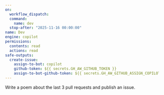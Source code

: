 ```yaml
---
on: 
  workflow_dispatch:
  command:
    name: dev
  stop-after: "2025-11-16 00:00:00"
name: Dev
engine: copilot
permissions:
  contents: read
  actions: read
safe-outputs:
  create-issue:
    assign-to-bot: copilot
    github-token: ${{ secrets.GH_AW_GITHUB_TOKEN }}
    assign-to-bot-github-token: ${{ secrets.GH_AW_GITHUB_ASSIGN_COPILOT_TOKEN }}
---
```


Write a poem about the last 3 pull requests and publish an issue.
